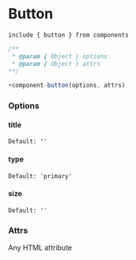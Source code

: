 # Button

```
include { button } from components
```

```js
/**
 * @param { Object } options
 * @param { Object } attrs
**/

+component-button(options, attrs)
```

### Options

#### title

```
Default: ''
```

#### type

```
Default: 'primary'
```

#### size

```
Default: ''
```

### Attrs
Any HTML attribute

